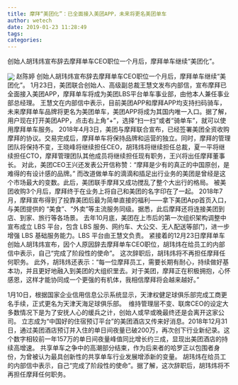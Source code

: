 ```yaml
---
title: 摩拜“美团化”：已全面接入美团APP，未来将更名美团单车
author: wetech
date: 2019-01-23 11:28:49
tags: 
categories: 
---
```

创始人胡玮炜宣布辞去摩拜单车CEO职位一个月后，摩拜单车继续“美团化”。
<!-- more -->
<img align="center" border="0" src="https://imgcdn.yicai.com/uppics/images/2019/01/c8f40a0839b0e2299abc177d7ba14a23.jpg" />
赵陈婷
创始人胡玮炜宣布辞去摩拜单车CEO职位一个月后，摩拜单车继续“美团化”。
1月23日，美团联合创始人、高级副总裁王慧文发布内部信，宣布摩拜已全面接入美团APP，摩拜单车将成为美团LBS平台单车事业部，由他本人兼任事业部总经理。
王慧文在内部信中表示，目前美团APP和摩拜APP均支持扫码骑车，未来摩拜单车品牌将更名为美团单车，美团APP将成为其国内唯一入口。据了解，用户现在打开美团APP，点击右上角“+”，选择“扫一扫”或者“骑单车”，就可以使用摩拜单车服务。
2018年4月3日，美团与摩拜联合宣布，已经签署美团全资收购摩拜的协议。交易完成后，摩拜单车将保持品牌和运营的独立。同时，摩拜的管理团队将保持不变，王晓峰将继续担任CEO，胡玮炜将继续担任总裁，夏一平将继续担任CTO，摩拜管理团队其他成员将继续担任现有职务，王兴将出任摩拜董事长。
对此，美团CEO王兴还发表公开信称赞：“摩拜是少有的真正的中国原创，是难得的有设计感的品牌。”
而改道做单车的滴滴和插足出行业务的美团是曾经是这个市场最大的变数。此后，美团联手摩拜又成功搅乱了整个大出行的格局。
被美团收购3个月后，摩拜终于在业务上将自己和美团的名字印在了一起。
2018年7月，摩拜宣布得到了投靠美团后最为简单直接的福利——拿下美团App首页入口，与美团提供的 “美食”、“外卖”等主流服务同级。据悉，此后摩拜还将连接美团到店、到家、旅行等各场景。
去年10月底，美团在上市后的第一次组织架构调整中宣布成立 LBS 平台，包含 LBS 服务、网约车、大公交、无人配送等部门，进一步增强 LBS 基础服务能力。LBS 平台由王慧文负责。
紧接着的12月23日摩拜单车创始人胡玮炜宣布，因个人原因辞去摩拜单车CEO职位，胡玮炜在给员工的内部信中表示，自己“完成了阶段性的使命”。
这次辞职后，胡玮炜将不再担任摩拜任何职务。
此外，胡玮炜还表示：“每一位摩拜员工，需要长期有耐心，持续做好基本功，并且更好地融入到美团的大组织里去。对于美团，摩拜正在积极拥抱，心怀感恩，这样才能协同成一个更强的有机体，我相信摩拜将会越来越好。”
 
 
1月10日，根据国家企业信用信息公示系统显示，天津权健足球俱乐部完成工商更名手续，正式更名为天津天海足球俱乐部。 
维持管理层不变、联席CEO的设定大多数情况下是为了安抚人心的缓兵之计，创始人或早或晚最终还是会离开这家公司。
立志成为“中国好的住宿预订平台”的美团酒店又传来好消息。2018年12月31日，通过美团酒店预订并入住的单日间夜量已破200万，再次创下行业新纪录。这个数字相较前一年157万的单日间夜量峰值同比增长约三成，显现出美团酒店的持续高增速。
共享单车之争中的高潮部分结束，作为后来者的哈罗正以包围者身份，为曾被认为最具创新性的共享单车行业发展增添新的变量。
胡玮炜在给员工的内部信中表示，自己“完成了阶段性的使命”。据了解，这次辞职后，胡玮炜将不再担任摩拜任何职务。
